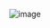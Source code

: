 ![image](https://github.com/sefadonmez/getpcinfo/assets/26853661/78ab1c58-d20b-471b-b9f0-65d091033c8b)

